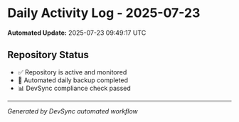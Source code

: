 # Daily Activity Log - 2025-07-23

**Automated Update:** 2025-07-23 09:49:17 UTC

## Repository Status
- ✅ Repository is active and monitored
- 🔄 Automated daily backup completed
- 📊 DevSync compliance check passed

---
*Generated by DevSync automated workflow*
